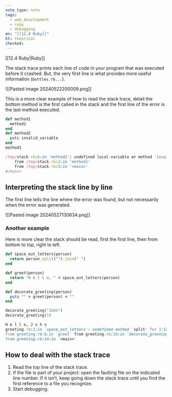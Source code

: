 ```yaml
---
note_type: note
tags:
  - web_development
  - ruby
  - debugging
mn: "[[12.4 Ruby]]"
kt: theorical
checked: 
---
```

[[12.4 Ruby|Ruby]]

The stack trace prints each line of code in your program that was executed before it crashed. But, the very first line is what provides more useful information (`bottles.rb...`). 

![[Pasted image 20240522200009.png]]

This is a more clear example of how to read the stack trace, detail the bottom method is the first called in the stack and the first line of the error is the last method executed.

```ruby
def method1
  method2
end
def method2
  puts invalid_variable
end
method1
```

```ruby
/tmp/stack.rb:6:in 'method2': undefined local variable or method 'invalid_variable' for main:Object (NameError)
    from /tmp/stack.rb:2:in 'method1'
    from /tmp/stack.rb:9:in '<main>'
</main>
```

## Interpreting the stack line by line
The first line tells the line where the error was found, but not necessarily when the error was generated. 

![[Pasted image 20240527130634.png]]
### Another example
Here is more clear the stack should be read, first the first line, then from bottom to top, right to left.

```ruby
def space_out_letters(person)
  return person.split("").join(" ")
end

def greet(person)
  return "H e l l o, " + space_out_letters(person)
end

def decorate_greeting(person)
  puts "" + greet(person) + ""
end

decorate_greeting("John")
decorate_greeting(1)
```

```ruby
H e l l o, J o h n
greeting.rb:2:in `space_out_letters': undefined method `split' for 1:Integer (NoMethodError)
from greeting.rb:6:in `greet' from greeting.rb:10:in `decorate_greeting'
from greeting.rb:14:in `<main>'
```


## How to deal with the stack trace
1. Read the top line of the stack trace.
2. If the file is part of your project: open the faulting file on the indicated line number. If it isn’t, keep going down the stack trace until you find the first reference to a file you recognize.
3. Start debugging.

